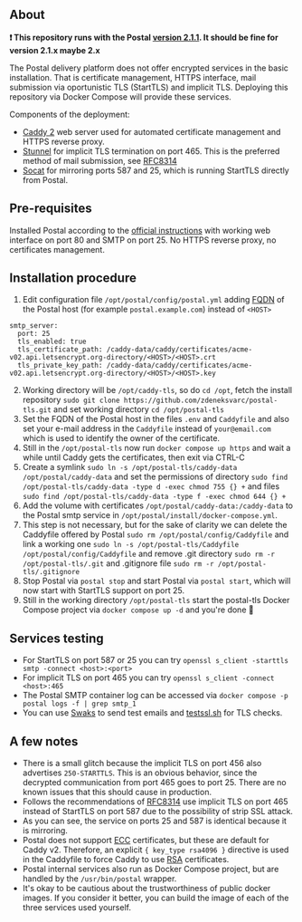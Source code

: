 ## About

**❗ This repository runs with the Postal [version 2.1.1](https://github.com/postalserver/postal/releases). It should be fine for version 2.1.x maybe 2.x**

The Postal delivery platform does not offer encrypted services in the basic installation. That is certificate management, HTTPS interface, mail submission via oportunistic TLS (StartTLS) and implicit TLS. Deploying this repository via Docker Compose will provide these services.

Components of the deployment:

- [Caddy 2](https://hub.docker.com/_/caddy) web server used for automated certificate management and HTTPS reverse proxy.
- [Stunnel](https://hub.docker.com/r/dweomer/stunnel/) for implicit TLS termination on port 465. This is the preferred method of mail submission, see [RFC8314](https://www.rfc-editor.org/rfc/rfc8314)
- [Socat](https://hub.docker.com/r/alpine/socat/) for mirroring ports 587 and 25, which is running StartTLS directly from Postal.

## Pre-requisites

Installed Postal according to the [official instructions](https://docs.postalserver.io/install/prerequisites) with working web interface on port 80 and SMTP on port 25. No HTTPS reverse proxy, no certificates management.

## Installation procedure

1. Edit configuration file `/opt/postal/config/postal.yml` adding [FQDN](https://en.wikipedia.org/wiki/Fully_qualified_domain_name) of the Postal host (for example `postal.example.com`) instead of `<HOST>`

```
smtp_server:
  port: 25
  tls_enabled: true
  tls_certificate_path: /caddy-data/caddy/certificates/acme-v02.api.letsencrypt.org-directory/<HOST>/<HOST>.crt
  tls_private_key_path: /caddy-data/caddy/certificates/acme-v02.api.letsencrypt.org-directory/<HOST>/<HOST>.key
```

2. Working directory will be `/opt/caddy-tls`, so do `cd /opt`, fetch the install repository `sudo git clone https://github.com/zdeneksvarc/postal-tls.git` and set working directory `cd /opt/postal-tls`
3. Set the FQDN of the Postal host in the files `.env` and `Caddyfile` and also set your e-mail address in the `Caddyfile` instead of `your@email.com` which is used to identify the owner of the certificate.
4. Still in the `/opt/postal-tls` now run `docker compose up https` and wait a while until Caddy gets the certificates, then exit via CTRL-C
5. Create a symlink `sudo ln -s /opt/postal-tls/caddy-data /opt/postal/caddy-data` and set the permissions of directory `sudo find /opt/postal-tls/caddy-data -type d -exec chmod 755 {} +` and files `sudo find /opt/postal-tls/caddy-data -type f -exec chmod 644 {} +`
6. Add the volume with certificates `/opt/postal/caddy-data:/caddy-data` to the Postal smtp service in `/opt/postal/install/docker-compose.yml`.
7. This step is not necessary, but for the sake of clarity we can delete the Caddyfile offered by Postal `sudo rm /opt/postal/config/Caddyfile` and link a working one `sudo ln -s /opt/postal-tls/Caddyfile /opt/postal/config/Caddyfile` and remove .git directory `sudo rm -r /opt/postal-tls/.git` and .gitignore file `sudo rm -r /opt/postal-tls/.gitignore`
8. Stop Postal via `postal stop` and start Postal via `postal start`, which will now start with StartTLS support on port 25.
9. Still in the working directory `/opt/postal-tls` start the postal-tls Docker Compose project via `docker compose up -d` and you're done 🎉

## Services testing

- For StartTLS on port 587 or 25 you can try `openssl s_client -starttls smtp -connect <host>:<port>`
- For implicit TLS on port 465 you can try `openssl s_client -connect <host>:465`
- The Postal SMTP container log can be accessed via `docker compose -p postal logs -f | grep smtp_1`
- You can use [Swaks](https://jetmore.org/john/code/swaks/) to send test emails and [testssl.sh](https://testssl.sh) for TLS checks.

## A few notes

- There is a small glitch because the implicit TLS on port 456 also advertises `250-STARTTLS`. This is an obvious behavior, since the decrypted communication from port 465 goes to port 25. There are no known issues that this should cause in production.
- Follows the recommendations of [RFC8314](https://www.rfc-editor.org/rfc/rfc8314) use implicit TLS on port 465 instead of StartTLS on port 587 due to the possibility of strip SSL attack.
- As you can see, the service on ports 25 and 587 is identical because it is mirroring.
- Postal does not support [ECC](https://en.wikipedia.org/wiki/Elliptic-curve_cryptography) certificates, but these are default for Caddy v2. Therefore, an explicit `{ key_type rsa4096 }` directive is used in the Caddyfile to force Caddy to use [RSA](https://simple.wikipedia.org/wiki/RSA_algorithm) certificates.
- Postal internal services also run as Docker Compose project, but are handled by the `/usr/bin/postal` wrapper.
- It's okay to be cautious about the trustworthiness of public docker images. If you consider it better, you can build the image of each of the three services used yourself.
